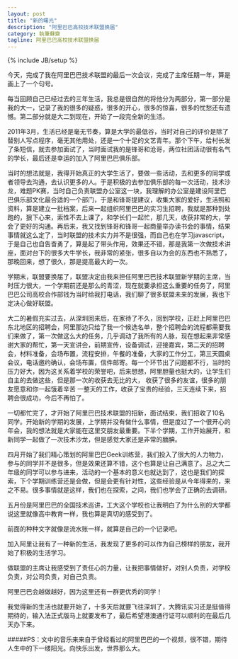 ```yaml
---
layout: post
title: "新的曙光"
description: "阿里巴巴高校技术联盟换届"
category: 執筆蘇齋
tagline: 阿里巴巴高校技术联盟换届
---
```

{% include JB/setup %}

今天，完成了我在阿里巴巴技术联盟的最后一次会议，完成了主席任期一年，算是画上了一个句号。

每当回顾自己已经过去的三年生活，我总是很自然的将他分为两部分，第一部分是我的大一，记录了我的很多的疑惑，很多的开心，很多的惊喜，很多的忧愁还有遗憾。第二部分就是大二到现在，开始了一段完全新的生活。

2011年3月，生活已经是毫无节奏，算是大学的最低谷，当时对自己的评价是除了替别人写点程序，毫无其他用处，还是一个十足的文艺青年。那个下午，给村长发了条短信，就去参加面试了，当时面试我的是锋哥和沧哥，两位社团活动很有名气的学长，最后还是幸运的加入了阿里巴巴俱乐部。

当时的想法就是，我得开始真正的大学生活了，要做一些活动，去和更多的同学或者领导去沟通，去认识更多的人。于是积极的去参加俱乐部的每一次活动，技术沙龙，难题PK赛，当时自己负责联盟办公室这一块，我理解的办公室是建设阿里巴巴俱乐部文化最合适的一个部门，于是和锋哥提建议，收集大家的爱好，生活照和资料，算是建立一批档案，后来一起组织阿里巴巴的实习生招聘，我就是那种到处跑的，狠下心来，索性不去上课了，和学长们一起忙，那几天，收获非常的大，学会了更好的沟通。再后来，我又找到锋哥和锋哥一起商量举办读书会的事情，结果事情就这么定了，当时联盟的技术实力并不是很强，而自己也在学习javascript，于是自己也自告奋勇了，算是起了带头作用，效果还不错，那是我第一次做技术讲座，面对台下的很多大牛学长，我非常的紧张，很多自以为会的东西也不熟悉了，那晚回来，想了很久，那是提高最大的一次。

学期末，联盟要换届了，联盟决定由我来担任阿里巴巴技术联盟新学期的主席，当时压力很大，一个学期前还是那么的青涩，现在就要承担这么重要的任务了，阿里巴巴公司高校合作部钱为当时给我打电话，我们聊了很多联盟未来的发展，我也下定决心做好联盟。

大二的暑假充实过去，从深圳回来后，在家待了不久，回到学校，正赶上阿里巴巴东北地区的招聘会，阿里那边只给了我一个候选名单，整个招聘会的流程都需要我们来做了，第一次做这么大的任务，几乎调动了我所有的人脉，现在想起来非常感谢大家的帮忙，第一天宣讲会，前期宣传，设备调试，迎接嘉宾，第二天的招聘会，材料准备，会场布置，流程安排，午餐的准备，大家的工作分工，第三天圆桌会议，电话邀约确认，会场布置，信件邮寄。每一个环节出了问题都不行，当时的压力好大，因为这关系着学校的荣誉吧，后来想想，阿里胆量也挺大的，让学生们自主的去做这些，但是那一次的收获去无比的大， 收获了很多的友谊，很多的朋友愿意和你一起饿着辛苦 一整天的工作，收获了宝贵的经验，三天连续下来，招聘会很成功，今后不再怕了。

一切都忙完了，才开始了阿里巴巴技术联盟的招新，面试结束，我们招收了10名同学。开始新的学期的发展，上学期并没有做什么事情，但是度过了一个很开心的年会，我的想法就是大家能在这里交朋友最重要。下半个学期，工作开始展开，和新同学一起做了一次技术沙龙，但是感觉大家还是非常的腼腆。

四月开始了我们精心策划的阿里巴巴Geek训练营，我们投入了很大的人力物力，参与的同学并不是很多，但是效果还算不错，这个也算是让自己满意了。总之大二年级的同学可以参与进来，活动的一个基本的意义也就达到了，这也是我们的探索，下个学期训练营还是会做，但是会更有针对性，这些经验是从今年得来的，来之不易。很多事情就是这样，我们也在探索，之间，我们也学会了正确的去调研。

五月份是阿里巴巴的全国技术巡讲，工大这个学校也让我明白了为什么别的大学都说这里就像高中教育一样，我也算是真切的感受到了。

前面的种种文字就像是流水账一样，就算是自己的一个记录吧。

加入阿里让我有了一种新的生活，我发现了更多的可以作为自己榜样的朋友，我开始了积极的生活学习。

做联盟的主席让我感受到了责任心的力量，让我把事情做好，对别人负责，对学校负责，对公司负责，对自己负责。

阿里巴巴会越做越好，因为这里还有一群更优秀的同学！

我觉得新的生活也就要开始了，十多天后就要飞往深圳了，大腾讯实习还是挺值得期待的，输入法正式版马上就要发布了，最后希望港澳通行证可以顺利的在最后几天办下来。

 

#####PS：文中的音乐来来自于曾经看过的阿里巴巴的一个视频，很不错，期待人生中的下一缕阳光。向快乐出发，世界那么大。